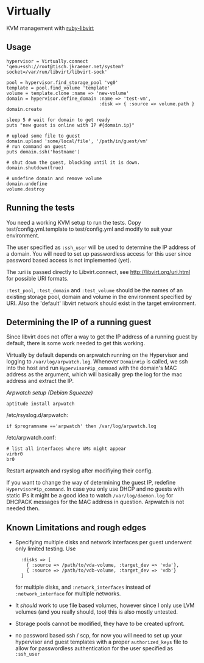 Virtually
=========

KVM management with [ruby-libvirt](http://libvirt.org/)

Usage
-----

    hypervisor = Virtually.connect 'qemu+ssh://root@tisch.jkraemer.net/system?socket=/var/run/libvirt/libvirt-sock'

    pool = hypervisor.find_storage_pool 'vg0'
    template = pool.find_volume 'template'
    volume = template.clone :name => 'new-volume'
    domain = hypervisor.define_domain :name => 'test-vm',
                                      :disk => { :source => volume.path }
    domain.create

    sleep 5 # wait for domain to get ready
    puts "new guest is online with IP #{domain.ip}"

    # upload some file to guest
    domain.upload 'some/local/file', '/path/in/guest/vm'
    # run command on guest
    puts domain.ssh('hostname')

    # shut down the guest, blocking until it is down.
    domain.shutdown(true)

    # undefine domain and remove volume
    domain.undefine
    volume.destroy


Running the tests
-----------------

You need a working KVM setup to run the tests. Copy
test/config.yml.template to test/config.yml and modify to suit your
environment. 

The user specified as `:ssh_user` will be used to determine the IP address
of a domain. You will need to set up passwordless access for this user
since password based access is not implemented (yet).

The :uri is passed directly to Libvirt.connect, see
http://libvirt.org/uri.html for possible URI formats.

`:test_pool`, `:test_domain` and `:test_volume` should be the names of an
existing storage pool, domain and volume in the environment specified by
URI. Also the 'default' libvirt network should exist in the target
environment.


Determining the IP of a running guest
-------------------------------------

Since libvirt does not offer a way to get the IP address of a running guest by
default, there is some work needed to get this working.

Virtually by default depends on arpwatch running on the Hypervisor and
logging to `/var/log/arpwatch.log`. Whenever `Domain#ip` is called, we
ssh into the host and run `Hypervisor#ip_command` with the domain's MAC
address as the argument, which will basically grep the log for the mac
address and extract the IP.

*Arpwatch setup (Debian Squeeze)*

    aptitude install arpwatch


/etc/rsyslog.d/arpwatch:

    if $programname =='arpwatch' then /var/log/arpwatch.log


/etc/arpwatch.conf:

    # list all interfaces where VMs might appear
    virbr0
    br0



Restart arpwatch and rsyslog after modifiying their config.

If you want to change the way of determining the guest IP, redefine
`Hypervisor#ip_command`. In case you only use DHCP and no guests with
static IPs it might be a good idea to watch `/var/log/daemon.log` for
DHCPACK messages for the MAC address in question. Arpwatch is not needed
then.


Known Limitations and rough edges
---------------------------------

- Specifying multiple disks and network interfaces per
  guest underwent only limited testing. Use
        
        :disks => [
          { :source => /path/to/vda-volume, :target_dev => 'vda'},
          { :source => /path/to/vdb-volume, :target_dev => 'vdb'}
        ]

  for multiple disks, and `:network_interfaces` instead of
  `:network_interface` for multiple networks.
- It *should* work to use file based volumes, however since I only use
  LVM volumes (and you really should, too) this is also mostly untested.
- Storage pools cannot be modified, they have to be created upfront.
- no password based ssh / scp, for now you will need to set up your
  hypervisor and guest templates with a proper `authorized_keys` file to
  allow for passwordless authentication for the user specified as
  `:ssh_user`

